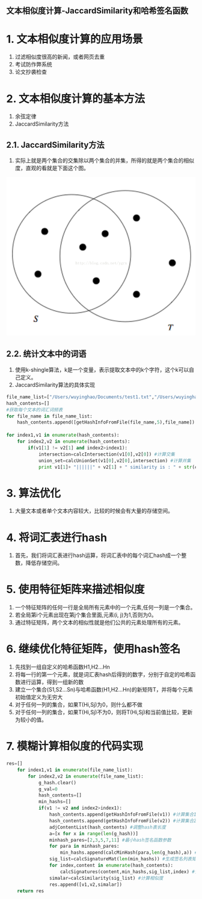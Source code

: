 文本相似度计算-JaccardSimilarity和哈希签名函数
---

# 1. 文本相似度计算的应用场景
1. 过滤相似度很高的新闻，或者网页去重
2. 考试防作弊系统
3. 论文抄袭检查

# 2. 文本相似度计算的基本方法
1. 余弦定律
2. JaccardSimilarity方法

## 2.1. JaccardSimilarity方法
1. 实际上就是两个集合的交集除以两个集合的并集，所得的就是两个集合的相似度，直观的看就是下面这个图。

![](img/JacSim/1.png)

## 2.2. 统计文本中的词语
1. 使用k-shingle算法，k是一个变量，表示提取文本中的k个字符，这个k可以自己定义。
2. JaccardSimilarity算法的具体实现
```py
file_name_list=["/Users/wuyinghao/Documents/test1.txt","/Users/wuyinghao/Documents/test2.txt","/Users/wuyinghao/Documents/test3.txt"]
hash_contents=[]
#获取每个文本的词汇词频表
for file_name in file_name_list:
    hash_contents.append([getHashInfoFromFile(file_name,5),file_name])

for index1,v1 in enumerate(hash_contents):
    for index2,v2 in enumerate(hash_contents):
        if(v1[1] != v2[1] and index2>index1):
            intersection=calcIntersection(v1[0],v2[0]) #计算交集
            union_set=calcUnionSet(v1[0],v2[0],intersection) #计算并集
            print v1[1]+ "||||||" + v2[1] + " similarity is : " + str(calcSimilarity(intersection,union_set)) #计算相似度
```

# 3. 算法优化
1. 大量文本或者单个文本内容较大，比较的时候会有大量的存储空间。

# 4. 将词汇表进行hash
1. 首先，我们将词汇表进行hash运算，将词汇表中的每个词汇hash成一个整数，降低存储空间。

# 5. 使用特征矩阵来描述相似度
1. 一个特征矩阵的任何一行是全局所有元素中的一个元素,任何一列是一个集合。
2. 若全局第i个元素出现在第j个集合里面,元素(i, j)为1,否则为0。
3. 通过特征矩阵，两个文本的相似性就是他们公共的元素处理所有的元素。

# 6. 继续优化特征矩阵，使用hash签名
1. 先找到一组自定义的哈希函数H1,H2...Hn
2. 将每一行的第一个元素，就是词汇表hash后得到的数字，分别于自定的哈希函数进行运算，得到一组新的数
3. 建立一个集合(S1,S2...Sn)与哈希函数(H1,H2...Hn)的新矩阵T，并将每个元素初始值定义为无穷大
4. 对于任何一列的集合，如果T(Hi,Sj)为0，则什么都不做
5. 对于任何一列的集合，如果T(Hi,Sj)不为0，则将T(Hi,Sj)和当前值比较，更新为较小的值。

# 7. 模糊计算相似度的代码实现
```py
res=[]
    for index1,v1 in enumerate(file_name_list):
        for index2,v2 in enumerate(file_name_list):
            g_hash.clear()
            g_val=0
            hash_contents=[]
            min_hashs=[]
            if(v1 != v2 and index2>index1):
                hash_contents.append(getHashInfoFromFile(v1)) #计算集合1的词汇表
                hash_contents.append(getHashInfoFromFile(v2)) #计算集合2的词汇表
                adjContentList(hash_contents) #调整hash表长度
                a=[x for x in range(len(g_hash))]
                minhash_pares=[2,3,5,7,11] #最小hash签名函数参数
                for para in minhash_pares:
                    min_hashs.append(calcMinHash(para,len(g_hash),a)) #最小hash签名函数生成        
                sig_list=calcSignatureMat(len(min_hashs)) #生成签名列表矩阵
                for index,content in enumerate(hash_contents):
                    calcSignatures(content,min_hashs,sig_list,index) #计算最终签名矩阵
                simalar=calcSimilarity(sig_list) #计算相似度
                res.append([v1,v2,simalar])
    return res
```